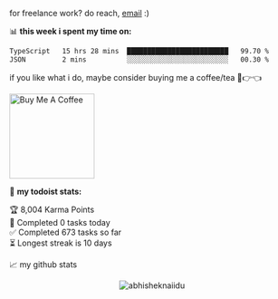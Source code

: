 for freelance work? do reach, [email](BronyaMatrix@outlook.com) :)

📊 **this week i spent my time on:**
<!--START_SECTION:waka-->

```txt
TypeScript   15 hrs 28 mins  █████████████████████████   99.70 %
JSON         2 mins          ░░░░░░░░░░░░░░░░░░░░░░░░░   00.30 %
```

<!--END_SECTION:waka-->

if you like what i do, maybe consider buying me a coffee/tea 🥺👉👈

<a href="https://www.buymeacoffee.com/KazemiyaMione" target="_blank"><img src="https://cdn.buymeacoffee.com/buttons/v2/default-red.png" alt="Buy Me A Coffee" width="150" ></a>

🚧 **my todoist stats:**
<!-- TODO-IST:START -->
🏆  8,004 Karma Points           
🌸  Completed 0 tasks today           
✅  Completed 673 tasks so far           
⏳  Longest streak is 10 days
<!-- TODO-IST:END -->


📈 my github stats

<p align="center"> <img src="https://github-readme-stats.vercel.app/api?username=KazemiyaMione&show_icons=true&theme=gotham" alt="abhisheknaiidu" />



<div id="3d-vis" style="width: 100%; height: 300px;"></div>
<script src="https://cdn.jsdelivr.net/npm/three@0.152.2/build/three.min.js"></script>
<script>
  const scene = new THREE.Scene();
  const camera = new THREE.PerspectiveCamera(75, window.innerWidth/window.innerHeight, 0.1, 1000);
  const renderer = new THREE.WebGLRenderer({antialias: true});
  renderer.setSize(window.innerWidth, 300);
  document.getElementById('3d-vis').appendChild(renderer.domElement);

  const geometry = new THREE.BoxGeometry();
  const material = new THREE.MeshNormalMaterial();
  const cube = new THREE.Mesh(geometry, material);
  scene.add(cube);

  camera.position.z = 5;

  function animate() {
    requestAnimationFrame(animate);
    cube.rotation.x += 0.01;
    cube.rotation.y += 0.01;
    renderer.render(scene, camera);
  }
  animate();
</script>
